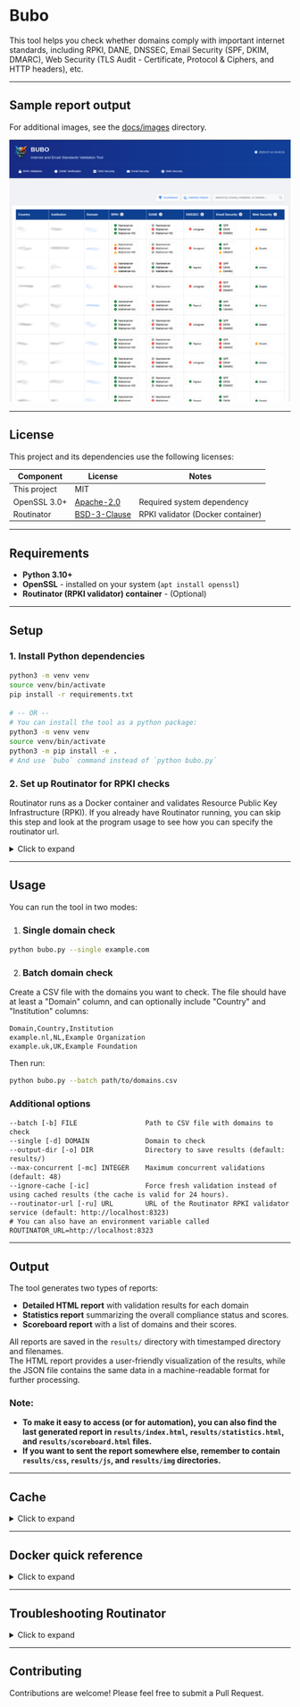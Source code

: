 # Bubo

This tool helps you check whether domains comply with important internet standards, including RPKI, DANE, DNSSEC, Email
Security (SPF,
DKIM, DMARC), Web Security (TLS Audit - Certificate, Protocol & Ciphers, and HTTP headers), etc.

---

## Sample report output

For additional images, see the [docs/images](https://github.com/geant/bubo/tree/main/docs/images/) directory.

![Main application interface](docs/images/main.png)


___

## License

This project and its dependencies use the following licenses:

| Component    | License                                                                   | Notes                             |
|--------------|---------------------------------------------------------------------------|-----------------------------------|
| This project | MIT                                                                       |                                   |
| OpenSSL 3.0+ | [Apache-2.0](https://github.com/openssl/openssl/blob/master/LICENSE.txt)  | Required system dependency        |
| Routinator   | [BSD-3-Clause](https://github.com/NLnetLabs/routinator/blob/main/LICENSE) | RPKI validator (Docker container) |

---

## Requirements

- **Python 3.10+**
- **OpenSSL** - installed on your system (`apt install openssl`)
- **Routinator (RPKI validator) container** - (Optional)

___

## Setup

### 1. Install Python dependencies

```bash
python3 -m venv venv
source venv/bin/activate
pip install -r requirements.txt

# -- OR --
# You can install the tool as a python package:
python3 -m venv venv
source venv/bin/activate
python3 -m pip install -e .
# And use `bubo` command instead of `python bubo.py`
```

### 2. Set up Routinator for RPKI checks

Routinator runs as a Docker container and validates Resource Public Key Infrastructure (RPKI).
If you already have Routinator running, you can skip this step and look at the program usage to see how you can specify
the routinator url.
<details>
<summary>Click to expand</summary>

```bash
# To persist the RPKI cache data you can create a Docker volume and mount it into the container like so:
docker volume create rpki-cache
docker run -d --restart=unless-stopped --name routinator \
    -p 3323:3323 \
    -p 8323:8323 \
    -v rpki-cache:/home/routinator/.rpki-cache \
    nlnetlabs/routinator
```

</details>

___

## Usage

You can run the tool in two modes:

1. ### Single domain check

```bash
python bubo.py --single example.com
```

2. ### Batch domain check

Create a CSV file with the domains you want to check. The file should have at least a "Domain" column, and can
optionally include "Country" and "Institution" columns:

```
Domain,Country,Institution
example.nl,NL,Example Organization
example.uk,UK,Example Foundation
```

Then run:

```bash
python bubo.py --batch path/to/domains.csv
```

### Additional options

```
--batch [-b] FILE                 Path to CSV file with domains to check
--single [-d] DOMAIN              Domain to check
--output-dir [-o] DIR             Directory to save results (default: results/)
--max-concurrent [-mc] INTEGER    Maximum concurrent validations (default: 48)
--ignore-cache [-ic]              Force fresh validation instead of using cached results (the cache is valid for 24 hours).
--routinator-url [-ru] URL        URL of the Routinator RPKI validator service (default: http://localhost:8323)
# You can also have an environment variable called ROUTINATOR_URL=http://localhost:8323
```

___

## Output

The tool generates two types of reports:

- **Detailed HTML report** with validation results for each domain
- **Statistics report** summarizing the overall compliance status and scores.
- **Scoreboard report** with a list of domains and their scores.

All reports are saved in the `results/` directory with timestamped directory and filenames.\
The HTML report provides a user-friendly visualization of the results, while the JSON file contains the same data in a
machine-readable format for further processing.

### Note:

- **To make it easy to access (or for automation), you can also find the last generated report in `results/index.html`,
  `results/statistics.html`, and `results/scoreboard.html` files.**
- **If you want to sent the report somewhere else, remember to contain `results/css`, `results/js`, and `results/img`
  directories.**

___

## Cache

<details>
<summary>Click to expand</summary>
By default, results are cached for 24 hours to speed up repeated checks. Use the `--ignore-cache` flag to force fresh
validation.
When using the Docker image, you can create a persistent volume to retain cached data (see the Docker quick reference).
Without a persistent volume, the cache is cleared between runs, so validations are always fresh and `--ignore-cache` is
unnecessary.

- For cipher suites, we use IANA TLS cipher suite recommendations. The cache is valid for 30 days by default. You can
  change this by setting the `IANA_UPDATE_CACHE_DAYS` environment variable in `.env` file or in the shell:
    ```bash
    export IANA_UPDATE_CACHE_DAYS=7
    ```

</details>

___

## Docker quick reference

<details>
<summary>Click to expand</summary>

### Build

```bash
docker build -t bubo .
```

### Single Domain Check

```bash
# Basic usage with persistent cache
docker compose run --rm bubo -d example.com 
```

### Batch Processing

```bash
# For files from external paths
docker compose run --rm -v "/path/to/file/directory:/bubo/input" bubo --batch /bubo/input/domains.csv

# Example with a file path
docker compose run --rm -v "/path/to/file.csv:/bubo/input" bubo --batch /bubo/input/file.csv
```

### Common Options

```bash
# Ignore cache
docker compose run --rm bubo -d example.com --ignore-cache
  
# Custom output directory
# (modify docker-compose.yml volumes: ./custom-dir:/bubo/custom-dir)
docker compose run --rm bubo -d example.com -o custom-dir

# Custom Routinator URL
docker compose run --rm bubo -d example.com -ru http://routinator-host:8323
```

### Alternative: One-time runs without docker-compose.yml

If you prefer not to use a compose file:

```bash
docker volume create bubo_cache
docker run --rm --network host \
  -v "$(pwd)/results:/results" \
  -v bubo_cache:/bubo/cache \
  bubo -d example.com
```

</details>


___

## Troubleshooting Routinator

<details>
<summary>Click to expand</summary>

In some networks, the routinator container can't connect to the known RPKI repositories on port 873 (
`rsync error: error in socket IO (code 10) at clientserver.c(139) [Receiver=3.4.0]`) . In this case, you can try to use
a different DNS server. For example, you can use Google's DNS server by adding the following argument to the docker run
command:

1. Update Docker's DNS settings by creating or modifying `/etc/docker/daemon.json`:

```json
{
  "dns": [
    "8.8.8.8",
    "8.8.4.4"
  ]
}
```

2. Restart the Docker service:

```bash
sudo systemctl restart docker
```

3. Restart Routinator with explicit DNS settings:

```bash
# Stop and remove the current container
docker stop routinator
docker rm routinator

# Start a new container with Google DNS servers
docker run -d --restart=unless-stopped --name routinator \
    -p 3323:3323 \
    -p 8323:8323 \
    --dns 8.8.8.8 \
    --dns 8.8.4.4 \
    -v rpki-cache:/home/routinator/.rpki-cache \
    nlnetlabs/routinator
```

</details>

___

## Contributing

Contributions are welcome! Please feel free to submit a Pull Request.